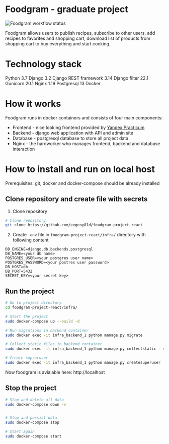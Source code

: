 # Foodgram - graduate project

![Foodgram workflow status](https://github.com/evgeny81d/foodgram-project-react/actions/workflows/foodgram_workflow.yml/badge.svg)


Foodgram allows users to publish recipes, subscribe to other users,
add recipes to favorites and shopping cart, download list of products from 
shopping cart to buy everything and start cooking.


# Technology stack

Python 3.7
Django 3.2
Django REST framework 3.14
Django filter 22.1
Gunicorn 20.1
Nginx 1.19
Postgresql 13
Docker


# How it works

Foodgram runs in docker containers and consists of four main components:
* Frontend - nice looking frontend provided by [Yandex.Practicum](https://practicum.yandex.ru)
* Backend - django web application with API and admin site
* Database - postgresql database to store all project data
* Nginx - the hardworker who manages frontend, backend and database interaction

# How to install and run on local host

Prerequisites: git, docker and docker-compose should be already installed

## Clone repository and create file with secrets

1. Clone repository
```sh
# Clone repository
git clone https://github.com/evgeny81d/foodgram-project-react
```

2. Create `.env` file in `foodgram-project-react/infra/` directory with 
following content 
```
DB_ENGINE=django.db.backends.postgresql
DB_NAME=<your db name>
POSTGRES_USER=<your postgres user name>
POSTGRES_PASSWORD=<your postres user password>
DB_HOST=db
DB_PORT=5432
SECRET_KEY=<your secret key>
```

## Run the project

```sh
# Go to project directory
cd foodgram-project-react/infra/

# Start the project
sudo docker-compose up --build -d

# Run migrations in backend container
sudo docker exec -it infra_backend_1 python manage.py migrate

# Collect static files in backend container
sudo docker exec -it infra_backend_1 python manage.py collectstatic --no-input

# Create supseruser
sudo docker exec -it infra_backend_1 python manage.py createsuperuser
```

Now foodgram is avialable here: http://localhost


## Stop the project

```sh
# Stop and delete all data
sudo docker-compose down -v


# Stop and persist data
sudo docker-compose stop

# Start again
sudo docker-compose start
```